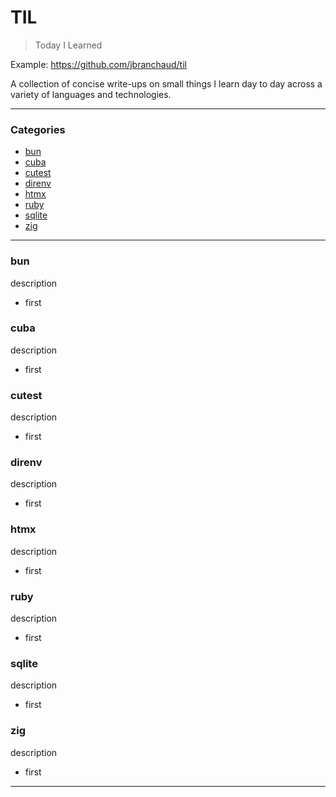 # TIL

> Today I Learned

Example: https://github.com/jbranchaud/til

A collection of concise write-ups on small things I learn day to day across a
variety of languages and technologies.

---

### Categories

- [bun](#bun)
- [cuba](#cuba)
- [cutest](#cutest)
- [direnv](#direnv)
- [htmx](#htmx)
- [ruby](#ruby)
- [sqlite](#sqlite)
- [zig](#zig)

---

### bun

description

- first

### cuba

description

- first

### cutest

description

- first

### direnv

description

- first

### htmx

description

- first

### ruby

description

- first

### sqlite

description

- first

### zig

description

- first

---
